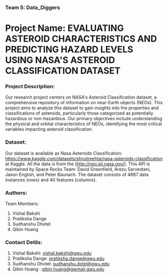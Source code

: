### Team 5: Data_Diggers

# Project Name: EVALUATING ASTEROID CHARACTERISTICS AND PREDICTING HAZARD LEVELS USING NASA'S ASTEROID CLASSIFICATION DATASET

### Project Description: 
Our research project centers on NASA's Asteroid Classification dataset, a comprehensive repository of information on near-Earth objects (NEOs). 
This project aims to analyze this dataset to gain insights into the properties and classifications of asteroids, particularly those categorized as potentially hazardous or non-hazardous. 
Our primary objectives include understanding the physical and orbital characteristics of NEOs, identifying the most critical variables impacting asteroid classification.

### Dataset: 
Our dataset is available as Nasa Asteroids Classification: https://www.kaggle.com/datasets/shrutimehta/nasa-asteroids-classification at Kaggle. All the data is from the (http://neo.jpl.nasa.gov/). This API is maintained by Space Rocks Team: David Greenfield, Arezu Sarvestani, Jason English, and Peter Baunach. The dataset consists of 4687 data instances (rows) and 40 features (columns).

### Authors:
Team Members:
1.	Vishal Bakshi
2.	Pratiksha Dange
3.	Sudhanshu Dhotel
4.	Qibin Huang

### Contact Detils:
1.	Vishal Bakshi: vishal.bakshi@gwu.edu
2.	Pratiksha Dange: pratiksha.dange@gwu.edu 
3.	Sudhanshu Dhotel: sudhanshu.dotel@gwu.edu
4.	Qibin Huang : qibin.huang@gwmail.gwu.edu


